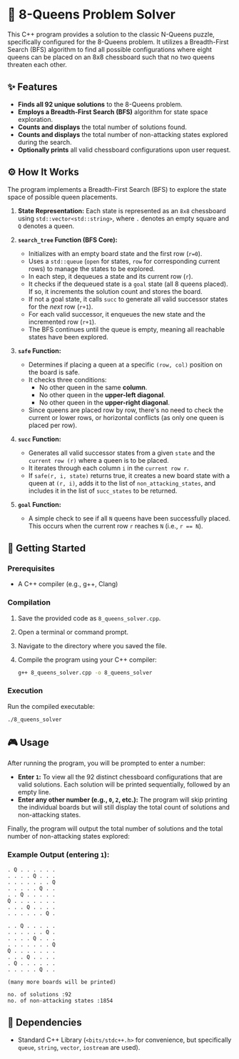 # 👑 8-Queens Problem Solver

This C++ program provides a solution to the classic N-Queens puzzle, specifically configured for the 8-Queens problem. It utilizes a Breadth-First Search (BFS) algorithm to find all possible configurations where eight queens can be placed on an 8x8 chessboard such that no two queens threaten each other.

## ✨ Features

*   **Finds all 92 unique solutions** to the 8-Queens problem.
*   **Employs a Breadth-First Search (BFS)** algorithm for state space exploration.
*   **Counts and displays** the total number of solutions found.
*   **Counts and displays** the total number of non-attacking states explored during the search.
*   **Optionally prints** all valid chessboard configurations upon user request.

## ⚙️ How It Works

The program implements a Breadth-First Search (BFS) to explore the state space of possible queen placements.

1.  **State Representation:** Each state is represented as an `8x8` chessboard using `std::vector<std::string>`, where `.` denotes an empty square and `Q` denotes a queen.

2.  **`search_tree` Function (BFS Core):**
    *   Initializes with an empty board state and the first row (`r=0`).
    *   Uses a `std::queue` (`open` for states, `row` for corresponding current rows) to manage the states to be explored.
    *   In each step, it dequeues a state and its current row (`r`).
    *   It checks if the dequeued state is a `goal` state (all 8 queens placed). If so, it increments the solution count and stores the board.
    *   If not a goal state, it calls `succ` to generate all valid successor states for the *next* row (`r+1`).
    *   For each valid successor, it enqueues the new state and the incremented row (`r+1`).
    *   The BFS continues until the queue is empty, meaning all reachable states have been explored.

3.  **`safe` Function:**
    *   Determines if placing a queen at a specific `(row, col)` position on the board is safe.
    *   It checks three conditions:
        *   No other queen in the same **column**.
        *   No other queen in the **upper-left diagonal**.
        *   No other queen in the **upper-right diagonal**.
    *   Since queens are placed row by row, there's no need to check the current or lower rows, or horizontal conflicts (as only one queen is placed per row).

4.  **`succ` Function:**
    *   Generates all valid successor states from a given `state` and the `current row (r)` where a queen is to be placed.
    *   It iterates through each column `i` in the `current row r`.
    *   If `safe(r, i, state)` returns true, it creates a new board state with a queen at `(r, i)`, adds it to the list of `non_attacking_states`, and includes it in the list of `succ_states` to be returned.

5.  **`goal` Function:**
    *   A simple check to see if all `N` queens have been successfully placed. This occurs when the current row `r` reaches `N` (i.e., `r == N`).

## 🚀 Getting Started

### Prerequisites

*   A C++ compiler (e.g., g++, Clang)

### Compilation

1.  Save the provided code as `8_queens_solver.cpp`.
2.  Open a terminal or command prompt.
3.  Navigate to the directory where you saved the file.
4.  Compile the program using your C++ compiler:

    ```bash
    g++ 8_queens_solver.cpp -o 8_queens_solver
    ```

### Execution

Run the compiled executable:

```bash
./8_queens_solver
```

## 🎮 Usage

After running the program, you will be prompted to enter a number:

*   **Enter `1`:** To view all the 92 distinct chessboard configurations that are valid solutions. Each solution will be printed sequentially, followed by an empty line.
*   **Enter any other number (e.g., `0`, `2`, etc.):** The program will skip printing the individual boards but will still display the total count of solutions and non-attacking states.

Finally, the program will output the total number of solutions and the total number of non-attacking states explored:

### Example Output (entering `1`):

```
. Q . . . . . .
. . . . Q . . .
. . . . . . . Q
. . . . . Q . .
. . Q . . . . .
Q . . . . . . .
. . . Q . . . .
. . . . . . Q .

. . Q . . . . .
. . . . . . Q .
. . . . Q . . .
. . . . . . . Q
Q . . . . . . .
. . . Q . . . .
. Q . . . . . .
. . . . . Q . .

(many more boards will be printed)

no. of solutions :92
no. of non-attacking states :1854
```

## 📖 Dependencies

*   Standard C++ Library (`<bits/stdc++.h>` for convenience, but specifically `queue`, `string`, `vector`, `iostream` are used).
